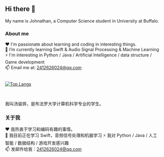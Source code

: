 ## Hi there 👋

<!--
**tangjiaoshou55/tangjiaoshou55** is a ✨ _special_ ✨ repository because its `README.md` (this file) appears on your GitHub profile.

Here are some ideas to get you started:

- 🔭 I’m currently working on ...
- 🌱 I’m currently learning ...
- 👯 I’m looking to collaborate on ...
- 🤔 I’m looking for help with ...
- 💬 Ask me about ...
- 📫 How to reach me: ...
- 😄 Pronouns: ...
- ⚡ Fun fact: ...
-->

My name is Johnathan, a Computer Science student in University at Buffalo. 

### **About me**
❤️ I'm passionate about learning and coding in interesting things.   
🌱 I’m currently learning Swift & Audio Signal Processing & Machine Learning 
⚡ I'm interesting in Python / Java / Artificial Intelligence / data structure / Game development  
📫 Email me at: 2412626024@qq.com <br /><br />

[![Top Langs](https://github-readme-stats-pi-ruby-84.vercel.app/api/top-langs/?username=tangjiaoshou55&layout=compact)](https://github.com/anuraghazra/github-readme-stats)

<br />

我叫汤骏骅，是布法罗大学计算机科学专业的学生。

### **关于我**
❤️ 我热衷于学习和编码有趣的事情。  
🌱 我目前正在学习 Swift，音频信号处理和机器学习
⚡ 我对 Python / Java / 人工智能 / 数据结构 / 游戏开发感兴趣  
📫 发邮件给我：2412626024@qq.com
